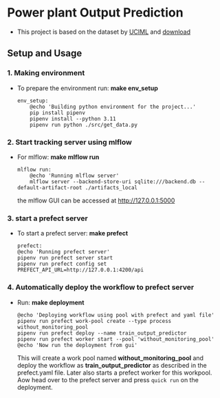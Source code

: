 # Power plant Output Prediction
- This project is based on the dataset by [UCIML](https://archive.ics.uci.edu/dataset/294/combined+cycle+power+plant) and [download](https://archive.ics.uci.edu/static/public/294/combined+cycle+power+plant.zip)


## Setup and Usage
### 1. Making environment
- To prepare the environment run: __make env_setup__ 
    ```
    env_setup:
        @echo 'Building python environment for the project...'
        pip install pipenv
        pipenv install --python 3.11
        pipenv run python ./src/get_data.py
    ```

### 2. Start tracking server using mlflow
- For mlflow: __make mlflow run__  
    ```
    mlflow run:
        @echo 'Running mlflow server'
        mlflow server --backend-store-uri sqlite:///backend.db --default-artifact-root ./artifacts_local 
    ```
    the mlflow GUI can be accessed at http://127.0.0.1:5000

### 3. start a prefect server
- To start a prefect server: __make prefect__
    ```
    prefect:
	@echo 'Running prefect server'
	pipenv run prefect server start
	pipenv run prefect config set PREFECT_API_URL=http://127.0.0.1:4200/api
    ```

### 4. Automatically deploy the workflow to prefect server
- Run: __make deployment__
    ```
    @echo 'Deploying workflow using pool with prefect and yaml file'
	pipenv run prefect work-pool create --type process without_monitoring_pool
	pipenv run prefect deploy --name train_output_predictor
	pipenv run prefect worker start --pool 'without_monitoring_pool'
	@echo 'Now run the deployment from gui'
    ```
    This will create a work pool named __without_monitoring_pool__ and deploy the workflow as __train_output_predictor__ as described in the prefect.yaml file. Later also starts a prefect worker for this workpool. Aow head over to the prefect server and press `quick run` on the deployment.